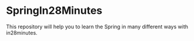# SpringIn28Minutes
This repository will help you to learn the Spring in many different ways with in28minutes.
